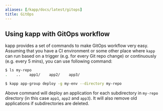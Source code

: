 ```yaml
---
aliases: [/kapp/docs/latest/gitops]
title: GitOps
---
```


## Using kapp with GitOps workflow

kapp provides a set of commands to make GitOps workflow very easy. Assuming that you have a CI environment or some other place where `kapp` can run based on a trigger (e.g. for every Git repo change) or continuously (e.g. every 5 mins), you can use following command:

```bash
$ ls my-repo
.    ..    app1/    app2/    app3/

$ kapp app-group deploy -g my-env --directory my-repo
```

Above command will deploy an application for each subdirectory in `my-repo` directory (in this case `app1`, `app2` and `app3`). It will also remove old applications if subdirectories are deleted.
